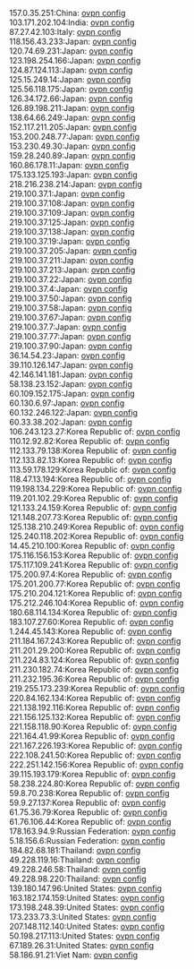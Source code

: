 157.0.35.251:China: [ovpn config](vpn/157_0_35_251.ovpn)  
103.171.202.104:India: [ovpn config](vpn/103_171_202_104.ovpn)  
87.27.42.103:Italy: [ovpn config](vpn/87_27_42_103.ovpn)  
118.156.43.233:Japan: [ovpn config](vpn/118_156_43_233.ovpn)  
120.74.69.231:Japan: [ovpn config](vpn/120_74_69_231.ovpn)  
123.198.254.166:Japan: [ovpn config](vpn/123_198_254_166.ovpn)  
124.87.124.113:Japan: [ovpn config](vpn/124_87_124_113.ovpn)  
125.15.249.14:Japan: [ovpn config](vpn/125_15_249_14.ovpn)  
125.56.118.175:Japan: [ovpn config](vpn/125_56_118_175.ovpn)  
126.34.172.66:Japan: [ovpn config](vpn/126_34_172_66.ovpn)  
126.89.198.211:Japan: [ovpn config](vpn/126_89_198_211.ovpn)  
138.64.66.249:Japan: [ovpn config](vpn/138_64_66_249.ovpn)  
152.117.211.205:Japan: [ovpn config](vpn/152_117_211_205.ovpn)  
153.200.248.77:Japan: [ovpn config](vpn/153_200_248_77.ovpn)  
153.230.49.30:Japan: [ovpn config](vpn/153_230_49_30.ovpn)  
159.28.240.89:Japan: [ovpn config](vpn/159_28_240_89.ovpn)  
160.86.178.11:Japan: [ovpn config](vpn/160_86_178_11.ovpn)  
175.133.125.193:Japan: [ovpn config](vpn/175_133_125_193.ovpn)  
218.216.238.214:Japan: [ovpn config](vpn/218_216_238_214.ovpn)  
219.100.37.1:Japan: [ovpn config](vpn/219_100_37_1.ovpn)  
219.100.37.108:Japan: [ovpn config](vpn/219_100_37_108.ovpn)  
219.100.37.109:Japan: [ovpn config](vpn/219_100_37_109.ovpn)  
219.100.37.125:Japan: [ovpn config](vpn/219_100_37_125.ovpn)  
219.100.37.138:Japan: [ovpn config](vpn/219_100_37_138.ovpn)  
219.100.37.19:Japan: [ovpn config](vpn/219_100_37_19.ovpn)  
219.100.37.205:Japan: [ovpn config](vpn/219_100_37_205.ovpn)  
219.100.37.211:Japan: [ovpn config](vpn/219_100_37_211.ovpn)  
219.100.37.213:Japan: [ovpn config](vpn/219_100_37_213.ovpn)  
219.100.37.22:Japan: [ovpn config](vpn/219_100_37_22.ovpn)  
219.100.37.4:Japan: [ovpn config](vpn/219_100_37_4.ovpn)  
219.100.37.50:Japan: [ovpn config](vpn/219_100_37_50.ovpn)  
219.100.37.58:Japan: [ovpn config](vpn/219_100_37_58.ovpn)  
219.100.37.67:Japan: [ovpn config](vpn/219_100_37_67.ovpn)  
219.100.37.7:Japan: [ovpn config](vpn/219_100_37_7.ovpn)  
219.100.37.77:Japan: [ovpn config](vpn/219_100_37_77.ovpn)  
219.100.37.90:Japan: [ovpn config](vpn/219_100_37_90.ovpn)  
36.14.54.23:Japan: [ovpn config](vpn/36_14_54_23.ovpn)  
39.110.126.147:Japan: [ovpn config](vpn/39_110_126_147.ovpn)  
42.146.141.181:Japan: [ovpn config](vpn/42_146_141_181.ovpn)  
58.138.23.152:Japan: [ovpn config](vpn/58_138_23_152.ovpn)  
60.109.152.175:Japan: [ovpn config](vpn/60_109_152_175.ovpn)  
60.130.6.97:Japan: [ovpn config](vpn/60_130_6_97.ovpn)  
60.132.246.122:Japan: [ovpn config](vpn/60_132_246_122.ovpn)  
60.33.38.202:Japan: [ovpn config](vpn/60_33_38_202.ovpn)  
106.243.123.27:Korea Republic of: [ovpn config](vpn/106_243_123_27.ovpn)  
110.12.92.82:Korea Republic of: [ovpn config](vpn/110_12_92_82.ovpn)  
112.133.79.138:Korea Republic of: [ovpn config](vpn/112_133_79_138.ovpn)  
112.133.82.13:Korea Republic of: [ovpn config](vpn/112_133_82_13.ovpn)  
113.59.178.129:Korea Republic of: [ovpn config](vpn/113_59_178_129.ovpn)  
118.47.13.194:Korea Republic of: [ovpn config](vpn/118_47_13_194.ovpn)  
119.198.134.229:Korea Republic of: [ovpn config](vpn/119_198_134_229.ovpn)  
119.201.102.29:Korea Republic of: [ovpn config](vpn/119_201_102_29.ovpn)  
121.133.24.159:Korea Republic of: [ovpn config](vpn/121_133_24_159.ovpn)  
121.148.207.73:Korea Republic of: [ovpn config](vpn/121_148_207_73.ovpn)  
125.138.210.249:Korea Republic of: [ovpn config](vpn/125_138_210_249.ovpn)  
125.240.118.202:Korea Republic of: [ovpn config](vpn/125_240_118_202.ovpn)  
14.45.210.100:Korea Republic of: [ovpn config](vpn/14_45_210_100.ovpn)  
175.116.156.153:Korea Republic of: [ovpn config](vpn/175_116_156_153.ovpn)  
175.117.109.241:Korea Republic of: [ovpn config](vpn/175_117_109_241.ovpn)  
175.200.97.4:Korea Republic of: [ovpn config](vpn/175_200_97_4.ovpn)  
175.201.200.77:Korea Republic of: [ovpn config](vpn/175_201_200_77.ovpn)  
175.210.204.121:Korea Republic of: [ovpn config](vpn/175_210_204_121.ovpn)  
175.212.246.104:Korea Republic of: [ovpn config](vpn/175_212_246_104.ovpn)  
180.68.114.134:Korea Republic of: [ovpn config](vpn/180_68_114_134.ovpn)  
183.107.27.60:Korea Republic of: [ovpn config](vpn/183_107_27_60.ovpn)  
1.244.45.143:Korea Republic of: [ovpn config](vpn/1_244_45_143.ovpn)  
211.184.167.243:Korea Republic of: [ovpn config](vpn/211_184_167_243.ovpn)  
211.201.29.200:Korea Republic of: [ovpn config](vpn/211_201_29_200.ovpn)  
211.224.83.124:Korea Republic of: [ovpn config](vpn/211_224_83_124.ovpn)  
211.230.182.74:Korea Republic of: [ovpn config](vpn/211_230_182_74.ovpn)  
211.232.195.36:Korea Republic of: [ovpn config](vpn/211_232_195_36.ovpn)  
219.255.173.239:Korea Republic of: [ovpn config](vpn/219_255_173_239.ovpn)  
220.84.162.134:Korea Republic of: [ovpn config](vpn/220_84_162_134.ovpn)  
221.138.192.116:Korea Republic of: [ovpn config](vpn/221_138_192_116.ovpn)  
221.156.125.132:Korea Republic of: [ovpn config](vpn/221_156_125_132.ovpn)  
221.158.118.90:Korea Republic of: [ovpn config](vpn/221_158_118_90.ovpn)  
221.164.41.99:Korea Republic of: [ovpn config](vpn/221_164_41_99.ovpn)  
221.167.226.193:Korea Republic of: [ovpn config](vpn/221_167_226_193.ovpn)  
222.108.241.50:Korea Republic of: [ovpn config](vpn/222_108_241_50.ovpn)  
222.251.142.156:Korea Republic of: [ovpn config](vpn/222_251_142_156.ovpn)  
39.115.193.179:Korea Republic of: [ovpn config](vpn/39_115_193_179.ovpn)  
58.238.224.80:Korea Republic of: [ovpn config](vpn/58_238_224_80.ovpn)  
59.8.70.238:Korea Republic of: [ovpn config](vpn/59_8_70_238.ovpn)  
59.9.27.137:Korea Republic of: [ovpn config](vpn/59_9_27_137.ovpn)  
61.75.36.79:Korea Republic of: [ovpn config](vpn/61_75_36_79.ovpn)  
61.76.106.44:Korea Republic of: [ovpn config](vpn/61_76_106_44.ovpn)  
178.163.94.9:Russian Federation: [ovpn config](vpn/178_163_94_9.ovpn)  
5.18.156.6:Russian Federation: [ovpn config](vpn/5_18_156_6.ovpn)  
184.82.68.181:Thailand: [ovpn config](vpn/184_82_68_181.ovpn)  
49.228.119.16:Thailand: [ovpn config](vpn/49_228_119_16.ovpn)  
49.228.246.58:Thailand: [ovpn config](vpn/49_228_246_58.ovpn)  
49.228.98.220:Thailand: [ovpn config](vpn/49_228_98_220.ovpn)  
139.180.147.96:United States: [ovpn config](vpn/139_180_147_96.ovpn)  
163.182.174.159:United States: [ovpn config](vpn/163_182_174_159.ovpn)  
173.198.248.39:United States: [ovpn config](vpn/173_198_248_39.ovpn)  
173.233.73.3:United States: [ovpn config](vpn/173_233_73_3.ovpn)  
207.148.112.140:United States: [ovpn config](vpn/207_148_112_140.ovpn)  
50.198.217.113:United States: [ovpn config](vpn/50_198_217_113.ovpn)  
67.189.26.31:United States: [ovpn config](vpn/67_189_26_31.ovpn)  
58.186.91.21:Viet Nam: [ovpn config](vpn/58_186_91_21.ovpn)  
